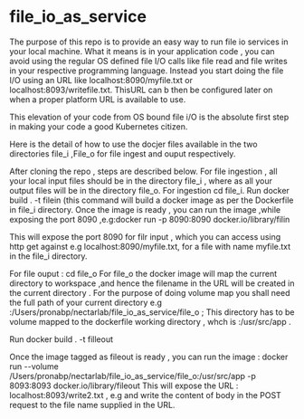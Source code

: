 # file_io_as_service

The purpose of this repo is to provide an easy way to run file io services in your local machine. What it means
is in your application code , you can avoid using the regular OS defined file I/O calls like file read and file writes in your 
respective programming language.
Instead you start doing the file I/O using an URL like localhost:8090/myfile.txt  or localhost:8093/writefile.txt. ThisURL can b then be configured 
later on when a proper platform URL is available to use.

This elevation of your code from OS bound file i/O is the absolute first step in making your code a good Kubernetes citizen.

Here is the detail of how to use the docjer files available in the two directories file_i ,File_o for file ingest and ouput respectively.

After cloning the repo , steps are described below.
 For  file  ingestion , all your local input files should be in the directory file_i , where as all your output files will be in the directory
file_o.
For ingestion 
cd file_i.
Run docker build . -t filein  (this command will build a docker image as per the Dockerfile in file_i directory.
Once  the image is ready , you can run the image ,while exposing the port 8090 ,e.g:docker run -p 8090:8090 docker.io/library/filin

This will expose the port 8090 for filr input , which you can access using http get against e.g  localhost:8090/myfile.txt, for a file 
with name myfile.txt in the file_i directory.

For file ouput :
cd file_o 
For file_o the docker image will  map  the current directory to workspace ,and hence the filename in the URL will be created in the current directory .
For the purpose of doing volume map you shall need the full path of your current directory 
e.g :/Users/pronabp/nectarlab/file_io_as_service/file_o ; This directory has to be volume mapped to the dockerfile working directory ,
whch is :/usr/src/app . 

Run docker build .  -t filleout

Once the image tagged as fileout is ready , you can run the image :
docker run --volume /Users/pronabp/nectarlab/file_io_as_service/file_o:/usr/src/app -p 8093:8093 docker.io/library/fileout
This will expose the URL :  localhost:8093/write2.txt , e.g and write the content of body in the POST request to the file name supplied
in the URL. 


